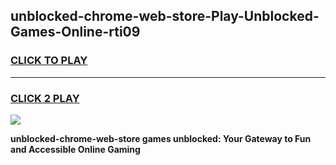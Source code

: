 
## unblocked-chrome-web-store-Play-Unblocked-Games-Online-rti09
<h3>
<a href="https://premium76.site?title=unblocked-chrome-web-store&ref=25A">CLICK TO PLAY</a></h3>
<hr>

<h3>
<a href="https://premium76.site?title=unblocked-chrome-web-store&ref=25A">CLICK 2 PLAY</a>
  
</h3>

<a href="https://premium76.site?title=unblocked-chrome-web-store&ref=25A"><img src="https://clearcache.store/games.png"></a>


**unblocked-chrome-web-store games unblocked: Your Gateway to Fun and Accessible Online Gaming**

